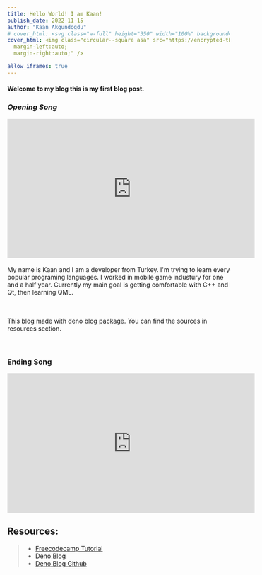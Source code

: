 ```yaml
---
title: Hello World! I am Kaan!
publish_date: 2022-11-15
author: "Kaan Akgundogdu"
# cover_html: <svg class="w-full" height="350" width="100%" background="black"><circle cx="50%" cy="170" r="150" stroke="white" stroke-width="10" fill="#7DE5ED" alpha="50%"/></svg>
cover_html: <img class="circular--square asa" src="https://encrypted-tbn0.gstatic.com/images?q=tbn:ANd9GcTzMBRebKAFM4Jr5pPUlXyysqp_CUXdIB0BXg&usqp=CAU" style="border-radius:20%; display:block;
  margin-left:auto;
  margin-right:auto;" />

allow_iframes: true
---
```

#### Welcome to my blog this is my first blog post.
### *Opening Song*
<iframe width="560" height="315" src="https://www.youtube-nocookie.com/embed/Z3O7y451npQ" title="YouTube video player" frameborder="0" allow="accelerometer; autoplay; clipboard-write; encrypted-media; gyroscope; picture-in-picture" allowfullscreen></iframe>
<br>
<br>
My name is Kaan and I am a developer from Turkey. I'm trying to learn every popular programing languages. I worked in mobile game industury for one and a half year. Currently my main goal is getting comfortable with C++ and Qt, then learning QML.

<br>
<br>
<br>

This blog made with deno blog package. You can find the sources in resources section. 
<br>
<br>
<br>

### **Ending Song**
<iframe width="560" height="315" src="https://www.youtube-nocookie.com/embed/fLxQtcrzTlA" title="YouTube video player" frameborder="0" allow="accelerometer; autoplay; clipboard-write; encrypted-media; gyroscope; picture-in-picture" allowfullscreen></iframe>


## Resources:
>- [Freecodecamp Tutorial](https://www.freecodecamp.org/news/how-to-create-a-blog-with-deno/)
>- [Deno Blog](https://deno.land/x/blog@0.5.0)
>- [Deno Blog Github](https://github.com/denoland/deno_blog)





<!-- 
```javascript
console.log("hello world")
``` -->

